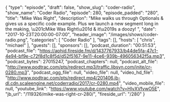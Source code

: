 {
  "type": "episode",
  "draft": false,
  "show_slug": "coder-radio",
  "show_name": "Coder Radio",
  "episode": 280,
  "episode_padded": "280",
  "title": "Mike Was Right",
  "description": "Mike walks us through Optionals & gives us a specific code example. Plus we launch a new segment long in the making, \u201cMike Was Right\u201d & it\u2019s a doozy! ",
  "date": "2017-10-23T20:00:00-07:00",
  "header_image": "/images/shows/coder-radio.png",
  "categories": [
    "Coder Radio"
  ],
  "tags": [],
  "hosts": [
    "chris",
    "michael"
  ],
  "guests": [],
  "sponsors": [],
  "podcast_duration": "00:51:53",
  "podcast_file": "https://aphid.fireside.fm/d/1437767933/b44de5fa-47c1-4e94-bf9e-c72f8d1c8f5d/d52f5167-9e11-4ce6-939b-496056342f5a.mp3",
  "podcast_bytes": 27015247,
  "podcast_chapters": null,
  "podcast_alt_file": "http://www.podtrac.com/pts/redirect.mp3/traffic.libsyn.com/jnite/cr-0280.mp3",
  "podcast_ogg_file": null,
  "video_file": null,
  "video_hd_file": "http://www.podtrac.com/pts/redirect.mp4/201406.jb-dl.cdn.scaleengine.net/coderradio/2017/cr-0280.mp4",
  "video_mobile_file": null,
  "youtube_link": "https://www.youtube.com/watch?v=HIyXVfvwO5E",
  "jb_url": "/119326/mike-was-right-cr-280/",
  "fireside_url": "/280"
}

